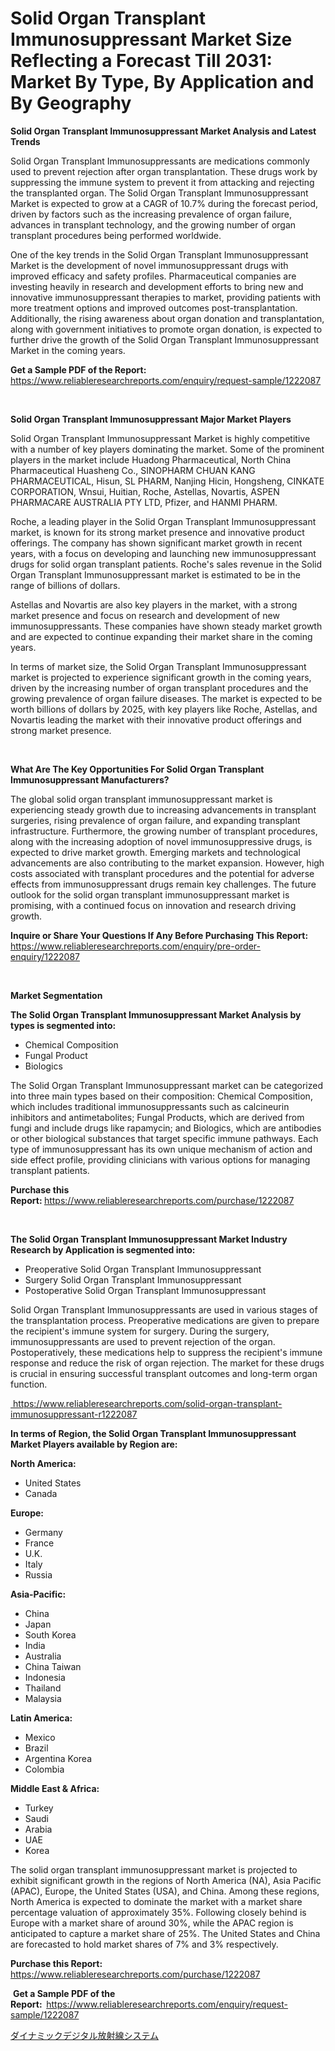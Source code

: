 <p><h1>Solid Organ Transplant Immunosuppressant Market Size Reflecting a Forecast Till 2031: Market By Type, By Application and By Geography</h1></p><p><strong>Solid Organ Transplant Immunosuppressant Market Analysis and Latest Trends</strong></p>
<p><p>Solid Organ Transplant Immunosuppressants are medications commonly used to prevent rejection after organ transplantation. These drugs work by suppressing the immune system to prevent it from attacking and rejecting the transplanted organ. The Solid Organ Transplant Immunosuppressant Market is expected to grow at a CAGR of 10.7% during the forecast period, driven by factors such as the increasing prevalence of organ failure, advances in transplant technology, and the growing number of organ transplant procedures being performed worldwide.</p><p>One of the key trends in the Solid Organ Transplant Immunosuppressant Market is the development of novel immunosuppressant drugs with improved efficacy and safety profiles. Pharmaceutical companies are investing heavily in research and development efforts to bring new and innovative immunosuppressant therapies to market, providing patients with more treatment options and improved outcomes post-transplantation. Additionally, the rising awareness about organ donation and transplantation, along with government initiatives to promote organ donation, is expected to further drive the growth of the Solid Organ Transplant Immunosuppressant Market in the coming years.</p></p>
<p><strong>Get a Sample PDF of the Report:&nbsp;</strong> <a href="https://www.reliableresearchreports.com/enquiry/request-sample/1222087">https://www.reliableresearchreports.com/enquiry/request-sample/1222087</a></p>
<p>&nbsp;</p>
<p><strong>Solid Organ Transplant Immunosuppressant Major Market Players</strong></p>
<p><p>Solid Organ Transplant Immunosuppressant Market is highly competitive with a number of key players dominating the market. Some of the prominent players in the market include Huadong Pharmaceutical, North China Pharmaceutical Huasheng Co., SINOPHARM CHUAN KANG PHARMACEUTICAL, Hisun, SL PHARM, Nanjing Hicin, Hongsheng, CINKATE CORPORATION, Wnsui, Huitian, Roche, Astellas, Novartis, ASPEN PHARMACARE AUSTRALIA PTY LTD, Pfizer, and HANMI PHARM.</p><p>Roche, a leading player in the Solid Organ Transplant Immunosuppressant market, is known for its strong market presence and innovative product offerings. The company has shown significant market growth in recent years, with a focus on developing and launching new immunosuppressant drugs for solid organ transplant patients. Roche's sales revenue in the Solid Organ Transplant Immunosuppressant market is estimated to be in the range of billions of dollars.</p><p>Astellas and Novartis are also key players in the market, with a strong market presence and focus on research and development of new immunosuppressants. These companies have shown steady market growth and are expected to continue expanding their market share in the coming years.</p><p>In terms of market size, the Solid Organ Transplant Immunosuppressant market is projected to experience significant growth in the coming years, driven by the increasing number of organ transplant procedures and the growing prevalence of organ failure diseases. The market is expected to be worth billions of dollars by 2025, with key players like Roche, Astellas, and Novartis leading the market with their innovative product offerings and strong market presence.</p></p>
<p>&nbsp;</p>
<p><strong>What Are The Key Opportunities For Solid Organ Transplant Immunosuppressant Manufacturers?</strong></p>
<p><p>The global solid organ transplant immunosuppressant market is experiencing steady growth due to increasing advancements in transplant surgeries, rising prevalence of organ failure, and expanding transplant infrastructure. Furthermore, the growing number of transplant procedures, along with the increasing adoption of novel immunosuppressive drugs, is expected to drive market growth. Emerging markets and technological advancements are also contributing to the market expansion. However, high costs associated with transplant procedures and the potential for adverse effects from immunosuppressant drugs remain key challenges. The future outlook for the solid organ transplant immunosuppressant market is promising, with a continued focus on innovation and research driving growth.</p></p>
<p><strong>Inquire or Share Your Questions If Any Before Purchasing This Report:</strong> <a href="https://www.reliableresearchreports.com/enquiry/pre-order-enquiry/1222087">https://www.reliableresearchreports.com/enquiry/pre-order-enquiry/1222087</a></p>
<p>&nbsp;</p>
<p><strong>Market Segmentation</strong></p>
<p><strong>The Solid Organ Transplant Immunosuppressant Market Analysis by types is segmented into:</strong></p>
<p><ul><li>Chemical Composition</li><li>Fungal Product</li><li>Biologics</li></ul></p>
<p><p>The Solid Organ Transplant Immunosuppressant market can be categorized into three main types based on their composition: Chemical Composition, which includes traditional immunosuppressants such as calcineurin inhibitors and antimetabolites; Fungal Products, which are derived from fungi and include drugs like rapamycin; and Biologics, which are antibodies or other biological substances that target specific immune pathways. Each type of immunosuppressant has its own unique mechanism of action and side effect profile, providing clinicians with various options for managing transplant patients.</p></p>
<p><strong>Purchase this Report:&nbsp;</strong><a href="https://www.reliableresearchreports.com/purchase/1222087">https://www.reliableresearchreports.com/purchase/1222087</a></p>
<p>&nbsp;</p>
<p><strong>The Solid Organ Transplant Immunosuppressant Market Industry Research by Application is segmented into:</strong></p>
<p><ul><li>Preoperative Solid Organ Transplant Immunosuppressant</li><li>Surgery Solid Organ Transplant Immunosuppressant</li><li>Postoperative Solid Organ Transplant Immunosuppressant</li></ul></p>
<p><p>Solid Organ Transplant Immunosuppressants are used in various stages of the transplantation process. Preoperative medications are given to prepare the recipient's immune system for surgery. During the surgery, immunosuppressants are used to prevent rejection of the organ. Postoperatively, these medications help to suppress the recipient's immune response and reduce the risk of organ rejection. The market for these drugs is crucial in ensuring successful transplant outcomes and long-term organ function.</p></p>
<p><a href="https://www.reliableresearchreports.com/solid-organ-transplant-immunosuppressant-r1222087">&nbsp;https://www.reliableresearchreports.com/solid-organ-transplant-immunosuppressant-r1222087</a></p>
<p><strong>In terms of Region, the Solid Organ Transplant Immunosuppressant Market Players available by Region are:</strong></p>
<p>
    <p> <strong> North America: </strong>
        <ul>
            <li>United States</li>
            <li>Canada</li>
        </ul>
        </p> 
    <p> <strong> Europe: </strong>
        <ul>
            <li>Germany</li>
            <li>France</li>
            <li>U.K.</li>
            <li>Italy</li>
            <li>Russia</li>
        </ul>
        </p> 
    <p> <strong> Asia-Pacific: </strong>
        <ul>
            <li>China</li>
            <li>Japan</li>
            <li>South Korea</li>
            <li>India</li>
            <li>Australia</li>
            <li>China Taiwan</li>
            <li>Indonesia</li>
            <li>Thailand</li>
            <li>Malaysia</li>
        </ul>
        </p> 
    <p> <strong> Latin America: </strong>
        <ul>
            <li>Mexico</li>
            <li>Brazil</li>
            <li>Argentina Korea</li>
            <li>Colombia</li>
        </ul>
        </p> 
    <p> <strong> Middle East & Africa: </strong>
        <ul>
            <li>Turkey</li>
            <li>Saudi</li>
            <li>Arabia</li>
            <li>UAE</li>
            <li>Korea</li>
        </ul>
    </p>
    </p>
<p><p>The solid organ transplant immunosuppressant market is projected to exhibit significant growth in the regions of North America (NA), Asia Pacific (APAC), Europe, the United States (USA), and China. Among these regions, North America is expected to dominate the market with a market share percentage valuation of approximately 35%. Following closely behind is Europe with a market share of around 30%, while the APAC region is anticipated to capture a market share of 25%. The United States and China are forecasted to hold market shares of 7% and 3% respectively.</p></p>
<p><strong>Purchase this Report: </strong><a href="https://www.reliableresearchreports.com/purchase/1222087">https://www.reliableresearchreports.com/purchase/1222087</a></p>
<p>&nbsp;<strong>Get a Sample PDF of the Report:&nbsp;&nbsp;</strong><a href="https://www.reliableresearchreports.com/enquiry/request-sample/1222087">https://www.reliableresearchreports.com/enquiry/request-sample/1222087</a></p>
<p><strong></strong></p>
<p><p><a href="https://github.com/WhitneyMurphy1982/Market-Research-Report-List-1/blob/main/6928794179451.md">ダイナミックデジタル放射線システム</a></p></p>
